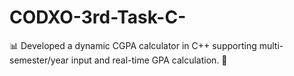 # CODXO-3rd-Task-C-
📊 Developed a dynamic CGPA calculator in C++ supporting multi-semester/year input and real-time GPA calculation. 🚀

